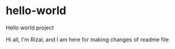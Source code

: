 # hello-world
Hello world project

Hi all,
I'm Rizal, and I am here for making changes of readme file
